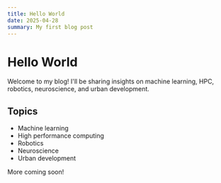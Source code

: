 ```yaml
---
title: Hello World
date: 2025-04-28
summary: My first blog post
---
```


# Hello World

Welcome to my blog! I'll be sharing insights on machine learning, HPC, robotics, neuroscience, and urban development.

## Topics

- Machine learning
- High performance computing
- Robotics
- Neuroscience
- Urban development

More coming soon!